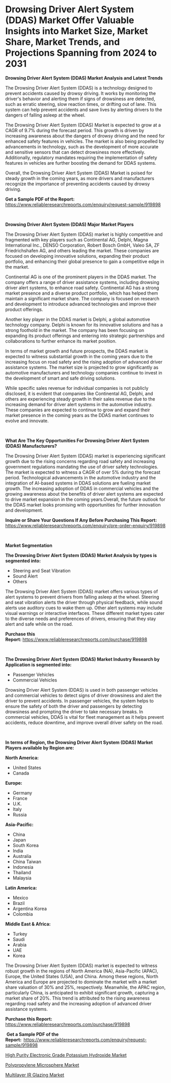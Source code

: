<p><h1>Drowsing Driver Alert System (DDAS) Market Offer Valuable Insights into Market Size, Market Share, Market Trends, and Projections Spanning from 2024 to 2031</h1></p><p><strong>Drowsing Driver Alert System (DDAS) Market Analysis and Latest Trends</strong></p>
<p><p>The Drowsing Driver Alert System (DDAS) is a technology designed to prevent accidents caused by drowsy driving. It works by monitoring the driver's behavior and alerting them if signs of drowsiness are detected, such as erratic steering, slow reaction times, or drifting out of lane. This system can help prevent accidents and save lives by alerting drivers to the dangers of falling asleep at the wheel.</p><p>The Drowsing Driver Alert System (DDAS) Market is expected to grow at a CAGR of 9.7% during the forecast period. This growth is driven by increasing awareness about the dangers of drowsy driving and the need for enhanced safety features in vehicles. The market is also being propelled by advancements in technology, such as the development of more accurate and sensitive sensors that can detect drowsiness more effectively. Additionally, regulatory mandates requiring the implementation of safety features in vehicles are further boosting the demand for DDAS systems.</p><p>Overall, the Drowsing Driver Alert System (DDAS) Market is poised for steady growth in the coming years, as more drivers and manufacturers recognize the importance of preventing accidents caused by drowsy driving.</p></p>
<p><strong>Get a Sample PDF of the Report:&nbsp;</strong> <a href="https://www.reliableresearchreports.com/enquiry/request-sample/919898">https://www.reliableresearchreports.com/enquiry/request-sample/919898</a></p>
<p>&nbsp;</p>
<p><strong>Drowsing Driver Alert System (DDAS) Major Market Players</strong></p>
<p><p>The Drowsing Driver Alert System (DDAS) market is highly competitive and fragmented with key players such as Continental AG, Delphi, Magna International Inc., DENSO Corporation, Robert Bosch GmbH, Valeo SA, ZF Friedrichshafen AG, and others leading the market. These companies are focused on developing innovative solutions, expanding their product portfolio, and enhancing their global presence to gain a competitive edge in the market.</p><p>Continental AG is one of the prominent players in the DDAS market. The company offers a range of driver assistance systems, including drowsing driver alert systems, to enhance road safety. Continental AG has a strong market presence and a diverse product portfolio, which has helped them maintain a significant market share. The company is focused on research and development to introduce advanced technologies and improve their product offerings.</p><p>Another key player in the DDAS market is Delphi, a global automotive technology company. Delphi is known for its innovative solutions and has a strong foothold in the market. The company has been focusing on expanding its product offerings and entering into strategic partnerships and collaborations to further enhance its market position.</p><p>In terms of market growth and future prospects, the DDAS market is expected to witness substantial growth in the coming years due to the increasing focus on road safety and the rising adoption of advanced driver assistance systems. The market size is projected to grow significantly as automotive manufacturers and technology companies continue to invest in the development of smart and safe driving solutions.</p><p>While specific sales revenue for individual companies is not publicly disclosed, it is evident that companies like Continental AG, Delphi, and others are experiencing steady growth in their sales revenue due to the increasing demand for driver alert systems in the automotive industry. These companies are expected to continue to grow and expand their market presence in the coming years as the DDAS market continues to evolve and innovate.</p></p>
<p>&nbsp;</p>
<p><strong>What Are The Key Opportunities For Drowsing Driver Alert System (DDAS) Manufacturers?</strong></p>
<p><p>The Drowsing Driver Alert System (DDAS) market is experiencing significant growth due to the rising concerns regarding road safety and increasing government regulations mandating the use of driver safety technologies. The market is expected to witness a CAGR of over 5% during the forecast period. Technological advancements in the automotive industry and the integration of AI-based systems in DDAS solutions are fueling market growth. The increasing adoption of DDAS in commercial vehicles and the growing awareness about the benefits of driver alert systems are expected to drive market expansion in the coming years.Overall, the future outlook for the DDAS market looks promising with opportunities for further innovation and development.</p></p>
<p><strong>Inquire or Share Your Questions If Any Before Purchasing This Report:</strong> <a href="https://www.reliableresearchreports.com/enquiry/pre-order-enquiry/919898">https://www.reliableresearchreports.com/enquiry/pre-order-enquiry/919898</a></p>
<p>&nbsp;</p>
<p><strong>Market Segmentation</strong></p>
<p><strong>The Drowsing Driver Alert System (DDAS) Market Analysis by types is segmented into:</strong></p>
<p><ul><li>Steering and Seat Vibration</li><li>Sound Alert</li><li>Others</li></ul></p>
<p><p>The Drowsing Driver Alert System (DDAS) market offers various types of alert systems to prevent drivers from falling asleep at the wheel. Steering and seat vibration alerts the driver through physical feedback, while sound alerts use auditory cues to wake them up. Other alert systems may include visual warnings or interactive interfaces. These different market types cater to the diverse needs and preferences of drivers, ensuring that they stay alert and safe while on the road.</p></p>
<p><strong>Purchase this Report:&nbsp;</strong><a href="https://www.reliableresearchreports.com/purchase/919898">https://www.reliableresearchreports.com/purchase/919898</a></p>
<p>&nbsp;</p>
<p><strong>The Drowsing Driver Alert System (DDAS) Market Industry Research by Application is segmented into:</strong></p>
<p><ul><li>Passenger Vehicles</li><li>Commercial Vehicles</li></ul></p>
<p><p>Drowsing Driver Alert System (DDAS) is used in both passenger vehicles and commercial vehicles to detect signs of driver drowsiness and alert the driver to prevent accidents. In passenger vehicles, the system helps to ensure the safety of both the driver and passengers by detecting drowsiness and prompting the driver to take necessary breaks. In commercial vehicles, DDAS is vital for fleet management as it helps prevent accidents, reduce downtime, and improve overall driver safety on the road.</p></p>
<p>&nbsp;</p>
<p><strong>In terms of Region, the Drowsing Driver Alert System (DDAS) Market Players available by Region are:</strong></p>
<p>
    <p> <strong> North America: </strong>
        <ul>
            <li>United States</li>
            <li>Canada</li>
        </ul>
        </p> 
    <p> <strong> Europe: </strong>
        <ul>
            <li>Germany</li>
            <li>France</li>
            <li>U.K.</li>
            <li>Italy</li>
            <li>Russia</li>
        </ul>
        </p> 
    <p> <strong> Asia-Pacific: </strong>
        <ul>
            <li>China</li>
            <li>Japan</li>
            <li>South Korea</li>
            <li>India</li>
            <li>Australia</li>
            <li>China Taiwan</li>
            <li>Indonesia</li>
            <li>Thailand</li>
            <li>Malaysia</li>
        </ul>
        </p> 
    <p> <strong> Latin America: </strong>
        <ul>
            <li>Mexico</li>
            <li>Brazil</li>
            <li>Argentina Korea</li>
            <li>Colombia</li>
        </ul>
        </p> 
    <p> <strong> Middle East & Africa: </strong>
        <ul>
            <li>Turkey</li>
            <li>Saudi</li>
            <li>Arabia</li>
            <li>UAE</li>
            <li>Korea</li>
        </ul>
    </p>
    </p>
<p><p>The Drowsing Driver Alert System (DDAS) market is expected to witness robust growth in the regions of North America (NA), Asia-Pacific (APAC), Europe, the United States (USA), and China. Among these regions, North America and Europe are projected to dominate the market with a market share valuation of 30% and 25%, respectively. Meanwhile, the APAC region, particularly China, is anticipated to exhibit significant growth, capturing a market share of 20%. This trend is attributed to the rising awareness regarding road safety and the increasing adoption of advanced driver assistance systems.</p></p>
<p><strong>Purchase this Report: </strong><a href="https://www.reliableresearchreports.com/purchase/919898">https://www.reliableresearchreports.com/purchase/919898</a></p>
<p>&nbsp;<strong>Get a Sample PDF of the Report:&nbsp;&nbsp;</strong><a href="https://www.reliableresearchreports.com/enquiry/request-sample/919898">https://www.reliableresearchreports.com/enquiry/request-sample/919898</a></p>
<p><strong></strong></p>
<p><p><a href="https://view.publitas.com/reportprime-1/high-purity-electronic-grade-potassium-hydroxide-market-insights-market-players-and-forecast-till-2030/">High Purity Electronic Grade Potassium Hydroxide Market</a></p><p><a href="https://view.publitas.com/reportprime-1/polypropylene-microsphere-market-size-reflecting-a-forecast-till-2030-market-by-type-by-application-and-by-geography/">Polypropylene Microsphere Market</a></p><p><a href="https://view.publitas.com/reportprime-1/multilayer-ir-glazing-market-with-the-goal-of-estimating-the-market-size-and-future-growth-potential-of-various-market-segments-based-on-component-applications-end-user-and-region/">Multilayer IR Glazing Market</a></p></p>